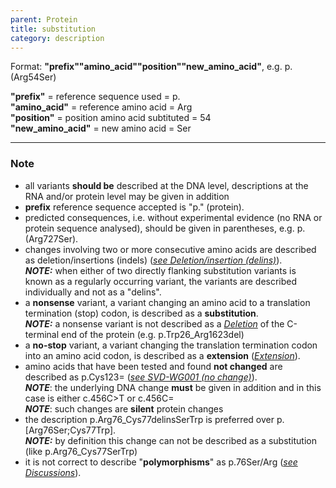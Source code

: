 ```yaml
---
parent: Protein
title: substitution
category: description
---
```


Format:   **"prefix""amino_acid""position""new_amino_acid"**,  e.g. p.(Arg54Ser)

**"prefix"**  =  reference sequence used  =  p.<br>
**"amino_acid"**  =  reference amino acid  =  Arg<br>
**"position"**  =  position amino acid subtituted  =  54<br>
**"new_amino_acid"**  =  new amino acid  =  Ser

---

### Note

*	all variants **should be** described at the DNA level, descriptions at the RNA and/or protein level may be given in addition
*	**prefix** reference sequence accepted is "p." (protein).
*	predicted consequences, i.e. without experimental evidence (no RNA or protein sequence analysed), should be given in parentheses, e.g. p.(Arg727Ser).
*	changes involving two or more consecutive amino acids are described as deletion/insertions (indels) ([_see Deletion/insertion (delins)_](/recommendations/protein/variant/delins/)).<br>
	_**NOTE:**_ when either of two directly flanking substitution variants is known as a regularly occurring variant, the variants are described individually and not as a "delins".
*	a **nonsense** variant, a variant changing an amino acid to a translation termination (stop) codon, is described as a **substitution**.<br>
	_**NOTE:**_ a nonsense variant is not described as a [_Deletion_](/recommendations/protein/variant/deletion/) of the C-terminal end of the protein (e.g. p.Trp26\_Arg1623del)
*	a **no-stop** variant, a variant changing the translation termination codon into an amino acid codon, is described as a **extension** ([_Extension_](/recommendations/protein/variant/extension/)).
*	amino acids that have been tested and found **not changed** are described as p.Cys123= ([_see SVD-WG001 (no change)_](http://www.hgvs.org/mutnomen/accepted001.html)).<br>
_**NOTE**_: the underlying DNA change **must** be given in addition and in this case is either c.456C>T or c.456C=<br>
_**NOTE**_: such changes are **silent** protein changes
*	the description p.Arg76\_Cys77delinsSerTrp is preferred over p.[Arg76Ser;Cys77Trp].<br> 
_**NOTE:**_ by definition this change can not be described as a substitution (like p.Arg76\_Cys77SerTrp)<br>
*	it is not correct to describe "**polymorphisms**" as p.76Ser/Arg ([_see Discussions_](/recommendations/protein/variant/substitution/#polymorphism)).
